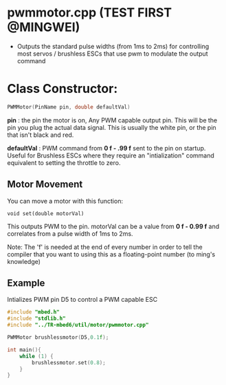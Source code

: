 # pwmmotor.cpp (TEST FIRST @MINGWEI)

- Outputs the standard pulse widths (from 1ms to 2ms) for controlling most servos / brushless ESCs that use pwm to modulate the output command

# Class Constructor:

```cpp
PWMMotor(PinName pin, double defaultVal)
```

**pin** : the pin the motor is on, Any PWM capable output pin. This will be the pin you plug the actual data signal. This is usually the white pin, or the pin that isn't black and red.

**defaultVal** : PWM command from **0 f - .99 f** sent to the pin on startup. Useful for Brushless ESCs where they require an "intialization" command equivalent to setting the throttle to zero.

## Motor Movement

You can move a motor with this function:

`void set(double motorVal)`

This outputs PWM to the pin. motorVal can be a value from **0 f - 0.99 f** and correlates from a pulse width of 1ms to 2ms.

Note: The 'f' is needed at the end of every number in order to tell the compiler that you want to using this as a floating-point number (to ming's knowledge)

## Example

 Intializes PWM pin D5 to control a PWM capable ESC

```cpp
#include "mbed.h"
#include "stdlib.h"
#include "../TR-mbed6/util/motor/pwmmotor.cpp"

PWMMotor brushlessmotor(D5,0.1f);

int main(){
    while (1) {
        brushlessmotor.set(0.8);
    }
}
```
